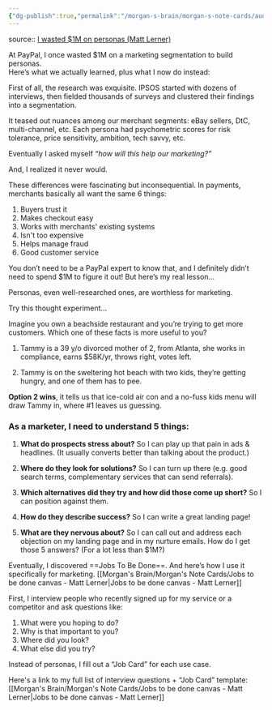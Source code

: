 ```yaml
---
{"dg-publish":true,"permalink":"/morgan-s-brain/morgan-s-note-cards/audience-personas-vs-jobs-to-be-done-matt-lerner/","tags":["on/SEO/process","on/GrowthMarketing"]}
---
```


source:: [I wasted $1M on personas (Matt Lerner)](https://www.linkedin.com/posts/matthewlerner_i-once-wasted-1m-on-personas-matt-lerner-activity-7037014334195032064-mra-?utm_source=share&utm_medium=member_desktop)

At PayPal, I once wasted $1M on a marketing segmentation to build personas.  
Here’s what we actually learned, plus what I now do instead:
  
First of all, the research was exquisite. IPSOS started with dozens of interviews, then fielded thousands of surveys and clustered their findings into a segmentation.  
  
It teased out nuances among our merchant segments: eBay sellers, DtC, multi-channel, etc. Each persona had psychometric scores for risk tolerance, price sensitivity, ambition, tech savvy, etc.  
  
Eventually I asked myself *“how will this help our marketing?”*  

And, I realized it never would.  
  
These differences were fascinating but inconsequential. 
In payments, merchants basically all want the same 6 things:  
1. Buyers trust it  
2. Makes checkout easy  
3. Works with merchants' existing systems  
4. Isn't too expensive  
5. Helps manage fraud  
6. Good customer service  
  
You don’t need to be a PayPal expert to know that, and I definitely didn’t need to spend $1M to figure it out! But here’s my real lesson…  
  
Personas, even well-researched ones, are worthless for marketing.  
  
Try this thought experiment...  
  
Imagine you own a beachside restaurant and you’re trying to get more customers. Which one of these facts is more useful to you?  
  
1) Tammy is a 39 y/o divorced mother of 2, from Atlanta, she works in compliance, earns $58K/yr, throws right, votes left.  
  
2) Tammy is on the sweltering hot beach with two kids, they’re getting hungry, and one of them has to pee.  
  
**Option 2 wins**, it tells us that ice-cold air con and a no-fuss kids menu will draw Tammy in, where #1 leaves us guessing.  
  
### As a marketer, I need to understand 5 things:  
1) **What do prospects stress about?** 
   So I can play up that pain in ads & headlines. (It usually converts better than talking about the product.)  
  
2) **Where do they look for solutions?** 
   So I can turn up there (e.g. good search terms, complementary services that can send referrals).  
  
3) **Which alternatives did they try and how did those come up short?** 
   So I can position against them.  
  
4) **How do they describe success?** 
   So I can write a great landing page!  
  
5) **What are they nervous about?** 
   So I can call out and address each objection on my landing page and in my nurture emails. How do I get those 5 answers? (For a lot less than $1M?)  
  
Eventually, I discovered ==Jobs To Be Done==. And here’s how I use it specifically for marketing. [[Morgan's Brain/Morgan's Note Cards/Jobs to be done canvas - Matt Lerner\|Jobs to be done canvas - Matt Lerner]]

First, I interview people who recently signed up for my service or a competitor and ask questions like:   
1. What were you hoping to do?  
2. Why is that important to you?  
3. Where did you look?  
4. What else did you try?  
  
Instead of personas, I fill out a “Job Card” for each use case.  
  
Here's a link to my full list of interview questions + “Job Card” template:
[[Morgan's Brain/Morgan's Note Cards/Jobs to be done canvas - Matt Lerner\|Jobs to be done canvas - Matt Lerner]] 

